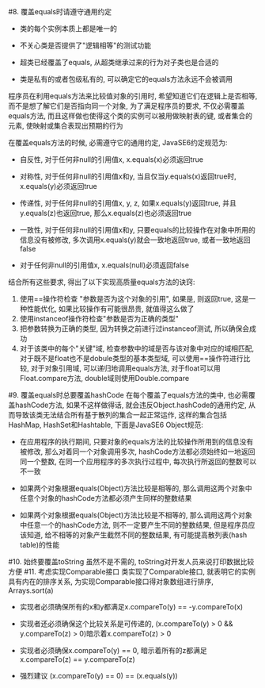 #8. 覆盖equals时请遵守通用约定

* 类的每个实例本质上都是唯一的

* 不关心类是否提供了"逻辑相等"的测试功能

* 超类已经覆盖了equals, 从超类继承过来的行为对子类也是合适的

* 类是私有的或者包级私有的, 可以确定它的equals方法永远不会被调用

程序员在利用equals方法来比较值对象的引用时, 希望知道它们在逻辑上是否相等, 而不是想了解它们是否指向同一个对象, 为了满足程序员的要求, 不仅必需覆盖equals方法, 而且这样做也使得这个类的实例可以被用做映射表的键, 或者集合的元素, 使映射或集合表现出预期的行为

在覆盖equals方法的时候, 必需遵守它的通用约定, JavaSE6约定规范为:

* 自反性, 对于任何非null的引用值x, x.equals(x)必须返回true

* 对称性, 对于任何非null的引用值x和y, 当且仅当y.equals(x)返回true时, x.equals(y)必须返回true

* 传递性, 对于任何非null的引用值x, y, z, 如果x.equals(y)返回true, 并且y.equals(z)也返回true, 那么x.equals(z)也必须返回true

* 一致性, 对于任何非null的引用值x和y, 只要equals的比较操作在对象中所用的信息没有被修改, 多次调用x.equals(y)就会一致地返回true, 或者一致地返回false

* 对于任何非null的引用值x, x.equals(null)必须返回false

结合所有这些要求, 得出了以下实现高质量equals方法的诀窍:
1. 使用==操作符检查 "参数是否为这个对象的引用", 如果是, 则返回true, 这是一种性能优化, 如果比较操作有可能很昂贵, 就值得这么做了
2. 使用instanceof操作符检查"参数是否为正确的类型"
3. 把参数转换为正确的类型, 因为转换之前进行过instanceof测试, 所以确保会成功
4. 对于该类中的每个"关键"域, 检查参数中的域是否与该对象中对应的域相匹配, 对于既不是float也不是dobule类型的基本类型域, 可以使用==操作符进行比较, 对于对象引用域, 可以递归地调用equals方法, 对于float可以用Float.compare方法, double域则使用Double.compare

#9. 覆盖equals时总要覆盖hashCode
在每个覆盖了equals方法的类中, 也必需覆盖hashCode方法, 如果不这样做得话, 就会违反Object.hashCode的通用约定, 从而导致该类无法结合所有基于散列的集合一起正常运作, 这样的集合包括HashMap, HashSet和Hashtable, 下面是JavaSE6 Object规范:

* 在应用程序的执行期间, 只要对象的equals方法的比较操作所用到的信息没有被修改, 那么对着同一个对象调用多次, hashCode方法都必须始终如一地返回同一个整数, 在同一个应用程序的多次执行过程中, 每次执行所返回的整数可以不一致

* 如果两个对象根据equals(Object)方法比较是相等的, 那么调用这两个对象中任意个对象的hashCode方法都必须产生同样的整数结果

* 如果两个对象根据equals(Object)方法比较是不相等的, 那么调用这两个对象中任意一个的hashCode方法, 则不一定要产生不同的整数结果, 但是程序员应该知道, 给不相等的对象产生截然不同的整数结果, 有可能提高散列表(hash table)的性能

#10. 始终要覆盖toString
虽然不是不需的, toString对开发人员来说打印数据比较方便
#11. 考虑实现Comparable接口
类实现了Comparable接口, 就表明它的实例具有内在的排序关系, 为实现Comparable接口得对象数组进行排序, Arrays.sort(a)

* 实现者必须确保所有的x和y都满足x.compareTo(y) == -y.compareTo(x)

* 实现者还必须确保这个比较关系是可传递的, (x.compareTo(y) > 0 && y.compareTo(z) > 0)暗示着x.compareTo(z) > 0

* 实现者必须确保x.compareTo(y) == 0, 暗示着所有的z都满足x.compareTo(z) == y.compareTo(z)

* 强烈建议 (x.compareTo(y) == 0) == (x.equals(y))